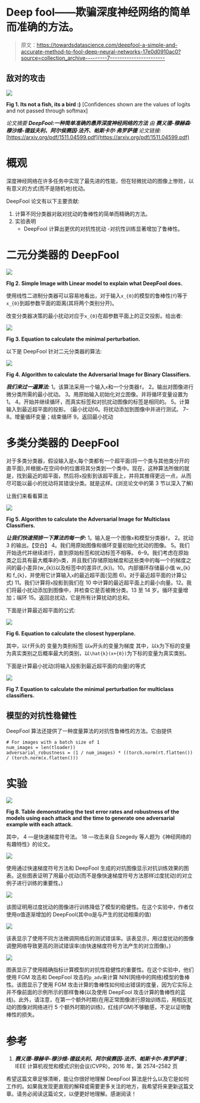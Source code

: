 # Deep fool——欺骗深度神经网络的简单而准确的方法。

> 原文：<https://towardsdatascience.com/deepfool-a-simple-and-accurate-method-to-fool-deep-neural-networks-17e0d0910ac0?source=collection_archive---------7----------------------->

## 敌对的攻击

![](img/5e215b8c5faed8dc3812ff962094f644.png)

**Fig 1\. Its not a fish, its a bird :)** [Confidences shown are the values of logits and not passed through softmax]

*论文摘要* ***DeepFool:一种简单准确的愚弄深度神经网络的方法*** *由* ***赛义德-穆赫森·穆沙维-德兹夫利、阿尔侯赛因·法齐、帕斯卡尔·弗罗萨德*** *论文链接:*[https://arxiv.org/pdf/1511.04599.pdf](https://arxiv.org/pdf/1511.04599.pdf)

# 概观

深度神经网络在许多任务中实现了最先进的性能，但在轻微扰动的图像上惨败，以有意义的方式(而不是随机地)扰动。

DeepFool 论文有以下主要贡献:

1.  计算不同分类器对敌对扰动的鲁棒性的简单而精确的方法。
2.  实验表明
    - DeepFool 计算出更优的对抗性扰动
    -对抗性训练显著增加了鲁棒性。

# 二元分类器的 DeepFool

![](img/41f1fdd68af05a4c5a9ca6e88e71fd45.png)

**FIg 2\. Simple Image with Linear model to explain what DeepFool does.**

使用线性二进制分类器可以容易地看出，对于输入`x_{0}`的模型的鲁棒性(` f `)等于`x_{0}`到超参数平面的距离(其将两个类别分开)。

改变分类器决策的最小扰动对应于`x_{0}`在超参数平面上的正交投影。给出者:

![](img/dd5ef839dac14b0fe9328c6aba3eae18.png)

**Fig 3\. Equation to calculate the minimal perturbation.**

以下是 DeepFool 针对二元分类器的算法:

![](img/23fad8443fa5bb0052bff79516207279.png)

**Fig 4\. Algorithm to calculate the Adversarial Image for Binary Classifiers.**

***我们来过一遍算法:***
1。该算法采用一个输入`x`和一个分类器`f`。
2。输出对图像进行微分类所需的最小扰动。
3。用原始输入初始化对立图像。并将循环变量设置为 1。
4。开始并继续循环，而真实标签和对抗扰动图像的标签是相同的。
5。计算输入到最近超平面的投影。
(最小扰动)6。将扰动添加到图像中并进行测试。
7–8。增量循环变量；结束循环
9。返回最小扰动

# 多类分类器的 DeepFool

对于多类分类器，假设输入是`x`,每个类都有一个超平面(将一个类与其他类分开的直平面),并根据`x`在空间中的位置将其分类到一个类中。现在，这种算法所做的就是，找到最近的超平面，然后将`x`投影到该超平面上，并将其推得更远一点，从而尽可能以最小的扰动将其错误分类。就是这样。(浏览论文中的第 3 节以深入了解)

让我们来看看算法

![](img/6d09960cca3ee333a3f8ded14b6cca51.png)

**Fig 5\. Algorithm to calculate the Adversarial Image for Multiclass Classifiers.**

***让我们快速预排一下算法的每一步:***
1。输入是一个图像`x`和模型分类器`f`。
2。扰动
3 的输出。【空白】
4。我们用原始图像和循环变量初始化扰动的图像。
5。我们开始迭代并继续进行，直到原始标签和扰动标签不相等。
6–9。我们考虑在原始类之后具有最大概率的`n`类，并且我们存储原始梯度和这些类中的每一个的梯度之间的最小差异(w_{k})以及标签中的差异(f_{k})。10。内部循环存储最小值 w_{k}和 f_{k}，并使用它计算输入`x`的最近超平面(见图 6)。对于最近超平面的计算公式)
11。我们计算将`x`投影到我们在 10 中计算的最近超平面上的最小向量。12。我们将最小扰动添加到图像中，并检查它是否被微分类。13 至 14 岁。循环变量增加；端环
15。返回总扰动，它是所有计算扰动的总和。

下面是计算最近超平面的公式:

![](img/b11a35f0f99736acf6b2167421fdef94.png)

**Fig 6\. Equation to calculate the closest hyperplane.**

其中，以`f`开头的
变量为类别标签
以`w`开头的变量为梯度
其中，以`k`为下标的变量为真实类别之后概率最大的类别，以`\hat{k}(x+{0})`为下标的变量为真实类别。

下面是计算最小扰动(将输入投影到最近超平面的向量)的等式

![](img/307b8c124a55c0a85c553e568543ecd1.png)

**Fig 7\. Equation to calculate the minimal perturbation for multiclass classifiers.**

## 模型的对抗性稳健性

DeepFool 算法还提供了一种度量算法的对抗性鲁棒性的方法。它由提供

```
# For images with a batch size of 1
num_images = len(tloader))
adversarial_robustness = (1 / num_images) * ((torch.norm(rt.flatten()) / (torch.norm(x.flatten()))
```

# 实验

![](img/d779a3cb3d81589323e57dd001383cbc.png)

**Fig 8\. Table demonstrating the test error rates and robustness of the models using each attack and the time to generate one adversarial example with each attack.**

其中，
4 —是快速梯度符号法。
18 —攻击来自 Szegedy 等人题为《神经网络的有趣特性》的论文。

![](img/32016c2e087e593db337f0165b1a9450.png)

使用通过快速梯度符号方法和 DeepFool 生成的对抗图像显示对抗训练效果的图表。这些图表证明了用最小扰动(而不是像快速梯度符号方法那样过度扰动)的对立例子进行训练的重要性。)

![](img/e82d7dbf99845559ac115c29677314c8.png)

该图证明用过度扰动的图像进行训练降低了模型的稳健性。在这个实验中，作者仅使用α值逐渐增加的 DeepFool(其中α是与产生的扰动相乘的值)

![](img/2b3b70038a741312703e6a2c417f12e2.png)

该表显示了使用不同方法微调网络后的测试错误率。该表显示，用过度扰动的图像调整网络导致更高的测试错误率(由快速梯度符号方法产生的对立图像)。)

![](img/97e36677fec7ba81a04e917f492af78d.png)

图表显示了使用精确指标计算模型的对抗性稳健性的重要性。在这个实验中，他们使用 FGM 攻击和 DeepFool 攻击的`p_adv`来计算 NIN(网络中的网络)模型的鲁棒性。该图显示了使用 FGM 攻击计算的鲁棒性如何给出错误的度量，因为它实际上并不像前面的示例所示的那样鲁棒(以及使用 DeepFool 攻击计算的鲁棒性的蓝线)。此外，请注意，在第一个额外时期(在用正常图像进行原始训练后，用相反扰动的图像对网络进行 5 个额外时期的训练)，红线(FGM)不够敏感，不足以证明鲁棒性的损失。

# 参考

1.  ***赛义德-穆赫辛-穆沙维-德兹夫利、阿尔侯赛因-法齐、帕斯卡尔-弗罗萨德***；IEEE 计算机视觉和模式识别会议(CVPR)，2016 年，第 2574–2582 页

希望这篇文章足够清晰，能让你很好地理解 DeepFool 算法是什么以及它是如何工作的。如果我发现更直观的解释或需要更多关注的地方，我希望将来更新这篇文章。请务必阅读这篇论文，以便更好地理解。感谢阅读！